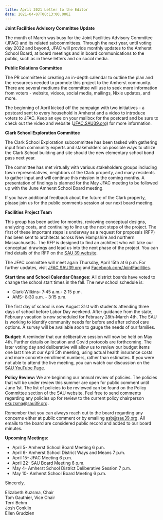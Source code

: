 ```yaml
---
title: April 2021 Letter to the Editor
date: 2021-04-07T00:13:00.000Z
---
```

**Joint Facilities Advisory Committee Update**

The month of March was busy for the Joint Facilities Advisory Committee (JFAC) and its related subcommittees. Through the next year, until voting day 2022 and beyond, JFAC will provide monthly updates to the Amherst School Board, at board meetings and in board communications to the public, such as in these letters and on social media.

**Public Relations Committee**

The PR committee is creating an in-depth calendar to outline the plan and the resources needed to promote this project to the Amherst community. There are several mediums the committee will use to seek more information from voters - website, videos, social media, mailings, Nixle updates, and more.

The beginning of April kicked off the campaign with two initiatives - a postcard sent to every household in Amherst and a video to introduce voters to JFAC. Keep an eye on your mailbox for the postcard and be sure to check out the video and website ([JFAC.SAU39.org](https://jfac.sau39.org/)) for more information.

**Clark School Exploration Committee**

The Clark School Exploration subcommittee has been tasked with gathering input from community experts and stakeholders on possible ways to utilize the Clark School building and site should the new elementary school bond pass next year.

The committee has met virtually with various stakeholders groups including town representatives, neighbors of the Clark property, and many residents to gather input and will continue this mission in the coming months. A presentation of findings is planned for the May JFAC meeting to be followed up with the June Amherst School Board meeting.

If you have additional feedback about the future of the Clark property, please join us for the public comments session at our next board meeting.

**Facilities Project Team**

This group has been active for months, reviewing conceptual designs, analyzing costs, and continuing to line up the next steps of the project. The first of these important steps is underway as a request for proposals (RFP) has been sent to architects across New Hampshire and northern Massachusetts. The RFP is designed to find an architect who will
take our conceptual drawings and lead us into the next phase of the project. You can find details of the RFP on the [SAU 39 website](https://www.sau39.org/Page/577).

The JFAC committee will meet again Thursday, April 15th at 6 p.m.
For further updates, visit [JFAC.SAU39.org](https://jfac.sau39.org/) and [Facebook.com/JointFacilities](https://facebook.com/JointFacilities).

**Start time and School Calendar Changes:** All district boards have voted to change the school start times in the fall. The new school schedule is:

* Clark-Wilkins- 7:45 a.m.- 2:15 p.m.
* AMS- 8:30 a.m. - 3:15 p.m.

The first day of school is now August 31st with students attending three days of school before Labor Day weekend. After guidance from the state, February vacation is now scheduled for February 28th-March 4th. The SAU is working to identify community needs for before and after school care options. A survey will be available soon to gauge the needs of our families.

**Budget:** A reminder that our deliberative session will now be held on May 4th. Further details on location and Covid protocols are forthcoming. The later voting day and deliberative will allow us to review our budget items one last time at our April 5th meeting, using actual health insurance costs and more concrete enrollment numbers, rather than estimates. If you were not able to attend the live meeting, you can watch our discussion on the [SAU YouTube Page](https://www.youtube.com/channel/UCI5AKcilHlhUtEJlGZENgMg).

**Policy Review:** We are beginning our annual review of policies. The policies that will be under review this summer are open for public comment until June 1st. The list of policies to be reviewed can be found on the Policy Committee section of the SAU website. Feel free to send comments regarding any policies up for review to the current policy chairperson
ekuzsma@sau39.org.

Remember that you can always reach out to the board regarding any concerns either at public comment or by emailing asb@sau39.org. All emails to the board are considered public record and added to our board minutes.

**Upcoming Meetings:**

* April 5- Amherst School Board Meeting 6 p.m.
* April 6- Amherst School District Ways and Means 7 p.m.
* April 15- JFAC Meeting 6 p.m.
* April 22- SAU Board Meeting 6 p.m.
* May 4- Amherst School District Deliberative Session 7 p.m.
* May 10- Amherst School Board Meeting 6 p.m.

Sincerely,

Elizabeth Kuzsma, Chair\
Tom Gauthier, Vice Chair\
Terri Behm\
Josh Conklin\
Ellen Grudzien
